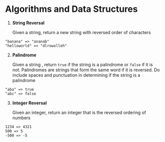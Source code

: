 # Algorithms and Data Structures

1. **String Reversal**

   Given a string, return a new string with reversed order of characters

```
"banana" => "ananab"
"helloworld" => "dlrowolleh"
```

2. **Palindrome**

   Given a string , return `true` if the string is a palindrome or `false` if it is not. Palindromes are strings that form the same word if it is reversed. Do include spaces and punctuation in determining if the string is a palindrome

```
"aba" => true
"abc" => false
```

3. **Integer Reversal**

   Given an integer, return an integer that is the reversed ordering of numbers

```
1234 => 4321
500 => 5
-500 => -5
```
